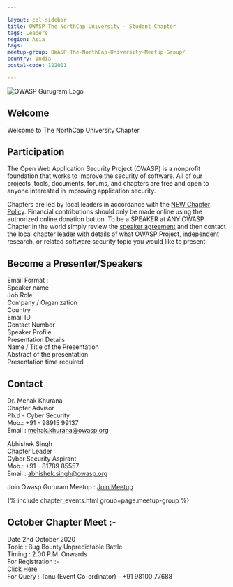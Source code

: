 ```yaml
---

layout: col-sidebar
title: OWASP The NorthCap University - Student Chapter
tags: Leaders
region: Asia
tags: 
meetup-group: OWASP-The-NorthCap-University-Meetup-Group/ 
country: India
postal-code: 122001

---
```

<!-- rebuild -->
![OWASP Gurugram Logo](https://upload.wikimedia.org/wikipedia/commons/5/56/OWASP_GURUGRAM.jpg)<br>

## Welcome
Welcome to The NorthCap University Chapter.

## Participation
The Open Web Application Security Project (OWASP) is a nonprofit foundation that works to improve the security of software. All of our projects ,tools, documents, forums, and chapters are free and open to anyone interested in improving application security. 

Chapters are led by local leaders in accordance with the [NEW Chapter Policy](https://owasp.org/www-policy/). Financial contributions should only be made online using the authorized online donation button. To be a SPEAKER at ANY OWASP Chapter in the world simply review the [speaker agreement](https://owasp.org/www-policy/) and then contact the local chapter leader with details of what OWASP Project, independent research, or related software security topic you would like to present.

## Become a Presenter/Speakers

Email Format :<br>
Speaker name<br>
Job Role<br>
Company / Organization<br>
Country<br>
Email ID<br>
Contact Number <br>
Speaker Profile<br>
Presentation Details<br>
Name / Title of the Presentation<br>
Abstract of the presentation<br>
Presentation time required<br>

## Contact 

Dr. Mehak Khurana<br>
Chapter Advisor<br>
Ph.d - Cyber Security<br>
Mob.: +91 - 98915 99137<br>
Email : mehak.khurana@owasp.org<br>

Abhishek Singh<br>
Chapter Leader<br>
Cyber Security Aspirant<br>
Mob.: +91 - 81789 85557<br>
Email : abhishek.singh@owasp.org<br>

Join Owasp Gururam Meetup :
[Join Meetup](https://www.meetup.com/OWASP-The-NorthCap-University-Meetup-Group/)

{% include chapter_events.html group=page.meetup-group %}

## October Chapter Meet :- <br>
Date 2nd October 2020 <br>
Topic : Bug Bounty Unpredictable Battle <br>
Timing : 2.00 P.M. Onwards <br>
For Registration :- <br>
[Click Here](https://www.meetup.com/OWASP-The-NorthCap-University-Meetup-Group/events/273586571/) <br>
For Query : Tanu (Event Co-ordinator) - +91 98100 77688
